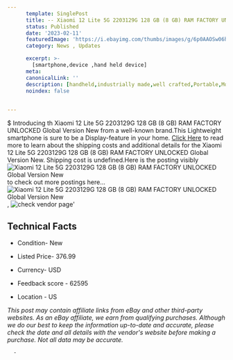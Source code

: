 ```yaml
---
      template: SinglePost
      title: -- Xiaomi 12 Lite 5G 2203129G 128 GB (8 GB) RAM FACTORY UNLOCKED Global Version New
      status: Published
      date: '2023-02-11'
      featuredImage: 'https://i.ebayimg.com/thumbs/images/g/6p0AAOSw06hjjvpz/s-l225.jpg'
      category: News , Updates

      excerpt: >-
        [smartphone,device ,hand held device]
      meta:
      canonicalLink: ''
      description: [handheld,industrially made,well crafted,Portable,Mobile,Compact,Convenient,Lightweight,Maneuverable,Man-portable,Miniature,Carriable,Hand-held,Light,Holdable,Transportable,Mobile device,Pocket-sized,On-the-go,Wireless,Cordless,Compact size,Convenient size, smartphone,device ,hand held device]
      noindex: false
      

---
```

$
      Introducing th Xiaomi 12 Lite 5G 2203129G 128 GB (8 GB) RAM FACTORY UNLOCKED Global Version New from a well-known brand.This Lightweight smartphone is sure to be a Display-feature in your home. [Click Here](https://www.ebay.com/itm/144916535027?hash=item21bdb2d6f3%3Ag%3A6p0AAOSw06hjjvpz&amdata=enc%3AAQAHAAAA4MPWzPRW%2BqeSkLjHnFl4gsTMg%2F09ceuH857p65Vx6Tdr2gd70Oj7OFzsNm9kkRLl4kntqra5csN6RGtGsx53S6khOBr8IYiwbA6KtxkNrulkWmc3zotdcp0kC7vPn9201PzDwWuCx%2BD26e9G7eNlFsoFeQFJ%2F0BXX71yVGNuf0OfqG%2B9aQ9rgg%2BaY2MRCU%2FsFPAtdsr4wdad0UfAcxp%2B5qtxEJHFgJuTZygzFuaSkp2srt6LDaO2bgNNO%2Ftbmm3%2Fh15cX3edBlzsJofHersBXZkFyI8K1uKkrwWsdVhSITAG&mkevt=1&mkcid=1&mkrid=711-53200-19255-0&campid=%253CePNCampaignId%253E&customid=%253CreferenceId%253E&toolid=10049) to read more to learn about the shipping costs and additional details for the Xiaomi 12 Lite 5G 2203129G 128 GB (8 GB) RAM FACTORY UNLOCKED Global Version New. Shipping cost is undefined.Here is the posting visibly ![Xiaomi 12 Lite 5G 2203129G 128 GB (8 GB) RAM FACTORY UNLOCKED Global Version New](https://i.ebayimg.com/thumbs/images/g/6p0AAOSw06hjjvpz/s-l225.jpg) to check out more postings here... ![Xiaomi 12 Lite 5G 2203129G 128 GB (8 GB) RAM FACTORY UNLOCKED Global Version New](https://i.ebayimg.com/images/g/6p0AAOSw06hjjvpz/s-l960.jpg), ![check vendor page]()'

      

 ## Technical Facts 



     
      

 - Condition- New 


      

 - Listed Price- 376.99 


      

 - Currency- USD 


      

 - Feedback score - 62595 


      

 - Location - US 


      
      

 *_This post may contain affiliate links from eBay and other third-party websites. As an eBay affiliate, we earn from qualifying purchases. Although we do our best to keep the information up-to-date and accurate, please check the date and all details with the vendor's website before making a purchase. Not all data may be accurate._*




      -

